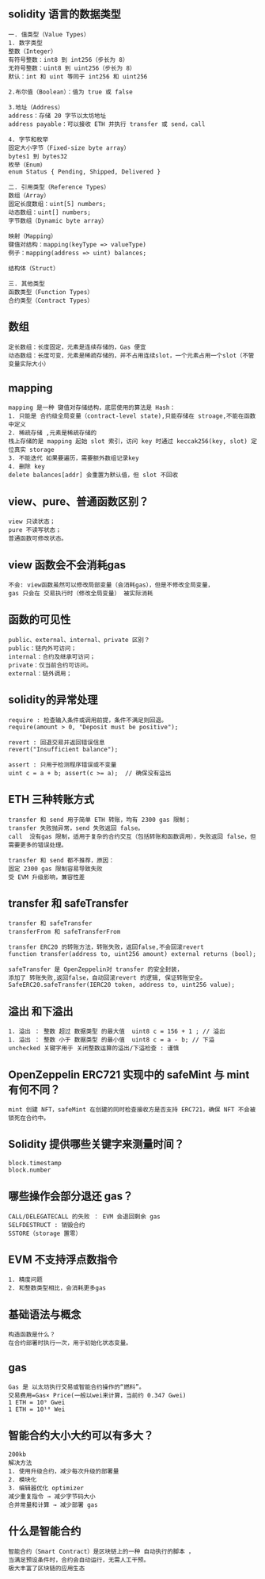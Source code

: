 ## solidity 语言的数据类型
```
一. 值类型（Value Types）
1. 数字类型
整数（Integer）
有符号整数：int8 到 int256（步长为 8）
无符号整数：uint8 到 uint256（步长为 8）
默认：int 和 uint 等同于 int256 和 uint256

2.布尔值（Boolean）：值为 true 或 false

3.地址（Address）
address：存储 20 字节以太坊地址
address payable：可以接收 ETH 并执行 transfer 或 send，call

4. 字节和枚举
固定大小字节（Fixed-size byte array）
bytes1 到 bytes32
枚举（Enum）
enum Status { Pending, Shipped, Delivered }

二. 引用类型（Reference Types）
数组（Array）
固定长度数组：uint[5] numbers;
动态数组：uint[] numbers;
字节数组（Dynamic byte array）

映射（Mapping）
键值对结构：mapping(keyType => valueType)
例子：mapping(address => uint) balances;

结构体（Struct）

三. 其他类型
函数类型（Function Types）
合约类型（Contract Types）
```

## 数组
```
定长数组：长度固定，元素是连续存储的，Gas 便宜
动态数组：长度可变，元素是稀疏存储的，并不占用连续slot，一个元素占用一个slot（不管变量实际大小）
```

## mapping
```
mapping 是一种 键值对存储结构，底层使用的算法是 Hash：
1. 只能是 合约级全局变量（contract-level state),只能存储在 stroage,不能在函数中定义
2. 稀疏存储 ,元素是稀疏存储的
栈上存储的是 mapping 起始 slot 索引，访问 key 时通过 keccak256(key, slot) 定位真实 storage
3. 不能迭代 如果要遍历，需要额外数组记录key
4. 删除 key
delete balances[addr] 会重置为默认值，但 slot 不回收
```

##  view、pure、普通函数区别？
```
view 只读状态；
pure 不读写状态；
普通函数可修改状态。
```

## view 函数会不会消耗gas
```
不会: view函数虽然可以修改局部变量（会消耗gas），但是不修改全局变量，
gas 只会在 交易执行时（修改全局变量） 被实际消耗
```

## 函数的可见性
```
public、external、internal、private 区别？
public：链内外可访问；
internal：合约及继承可访问；
private：仅当前合约可访问。
external：链外调用；
```

## solidity的异常处理
```
require : 检查输入条件或调用前提，条件不满足则回退。
require(amount > 0, "Deposit must be positive");

revert : 回退交易并返回错误信息
revert("Insufficient balance");

assert : 只用于检测程序错误或不变量
uint c = a + b; assert(c >= a);  // 确保没有溢出

```

## ETH 三种转账方式
```
transfer 和 send 用于简单 ETH 转账，均有 2300 gas 限制；
transfer 失败抛异常，send 失败返回 false。
call  没有gas 限制，适用于复杂的合约交互（包括转账和函数调用），失败返回 false，但需要更多的错误处理。

transfer 和 send 都不推荐，原因：
固定 2300 gas 限制容易导致失败
受 EVM 升级影响，兼容性差
```

## transfer 和 safeTransfer
```
transfer 和 safeTransfer
transferFrom 和 safeTransferFrom

transfer ERC20 的转账方法，转账失败，返回false,不会回滚revert
function transfer(address to, uint256 amount) external returns (bool);

safeTransfer 是 OpenZeppelin对 transfer 的安全封装，
添加了 转账失败,返回false，自动回滚revert 的逻辑, 保证转账安全。
SafeERC20.safeTransfer(IERC20 token, address to, uint256 value);
```

## 溢出 和下溢出
```
1. 溢出 ： 整数 超过 数据类型 的最大值  uint8 c = 156 + 1 ; // 溢出
1. 溢出 ： 整数 小于 数据类型 的最小值  uint8 c = a - b; // 下溢
unchecked 关键字用于 关闭整数运算的溢出/下溢检查 : 谨慎
```

## OpenZeppelin ERC721 实现中的 safeMint 与 mint 有何不同？
```
mint 创建 NFT，safeMint 在创建的同时检查接收方是否支持 ERC721，确保 NFT 不会被锁死在合约中。
```

## Solidity 提供哪些关键字来测量时间？
```
block.timestamp
block.number
```

## 哪些操作会部分退还 gas？
```
CALL/DELEGATECALL 的失败 ： EVM 会退回剩余 gas
SELFDESTRUCT : 销毁合约
SSTORE（storage 置零）
```

## EVM 不支持浮点数指令
```
1. 精度问题
2. 和整数类型相比，会消耗更多gas
```

## 基础语法与概念
```
构造函数是什么？
在合约部署时执行一次，用于初始化状态变量。
```

## gas
```
Gas 是 以太坊执行交易或智能合约操作的“燃料”。
交易费用=Gas× Price(一般以wei来计算，当前约 0.347 Gwei)
1 ETH = 10⁹ Gwei
1 ETH = 10¹⁸ Wei
```

## 智能合约大小大约可以有多大？
```
200kb
解决方法
1. 使用升级合约，减少每次升级的部署量
2. 模块化
3. 编辑器优化 optimizer
减少重复指令 → 减少字节码大小
合并常量和计算 → 减少部署 gas
```

## 什么是智能合约
```
智能合约（Smart Contract）是区块链上的一种 自动执行的脚本 ，
当满足预设条件时，合约会自动运行，无需人工干预。
极大丰富了区块链的应用生态
```


